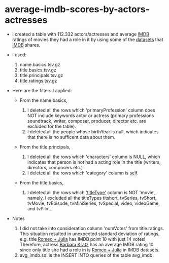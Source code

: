 # average-imdb-scores-by-actors-actresses

* I created a table with 112.332 actors/actresses and average [IMDB](https://www.imdb.com/) ratings of movies they had a role in it by using some of the [datasets](https://datasets.imdbws.com/) that [IMDB](https://www.imdb.com/) shares.

* I used:
  1. name.basics.tsv.gz
  2. title.basics.tsv.gz
  3. title.principals.tsv.gz
  4. title.ratings.tsv.gz

* Here are the filters I applied:

  - From the name.basics,
  
    1. I deleted all the rows which 'primaryProfession' column does NOT include keywords actor or actress (primary professions soundtrack, writer, composer, producer, director etc. are excluded for the table).
    2. I deleted all the people whose birthYear is null, which indicates that there is no sufficent data about them.
    
  - From the title.principals,
  
    1. I deleted all the rows which 'characters' column is NULL, which indicates that person is not had a acting role in the title (writers, directors, composers etc.)
    2. I deleted all the rows which 'category' column is [self](https://help.imdb.com/article/contribution/filmography-credits/why-do-some-acting-credits-show-up-in-a-separate-list-under-a-category-called-self-even-if-those-people-didn-t-actually-appear-as-themselves/G5H28P735WRDPSKN?ref_=helpart_nav_53#).
    
  - From the title.basics,
  
    1. I deleted all the rows which ['titleType'](https://developer.imdb.com/documentation/bulk-data-documentation/data-dictionary/titles#titletype) column is NOT 'movie', namely, I excluded all the titleTypes titshort, tvSeries, tvShort, tvMovie, tvEpisode, tvMiniSeries, tvSpecial, video, videoGame, and tvPilot.

* Notes 

  1. I did not take into consideration column 'numVotes' from title.ratings. This situation resulted in unexpected standard deviation of ratings, e.g. title [Romeo + Julia](https://www.imdb.com/title/tt4130224/?ref_=nm_ov_bio_lk) has IMDB point 10 with just 14 votes! Therefore, actress [Barbara Kratz](https://www.imdb.com/name/nm6853501/) has an average IMDB rating 10 since only title she had a role in is [Romeo + Julia](https://www.imdb.com/title/tt4130224/?ref_=nm_ov_bio_lk) in IMDB datasets.
  2. avg_imdb.sql is the INSERT INTO queries of the table avg_imdb.

  
